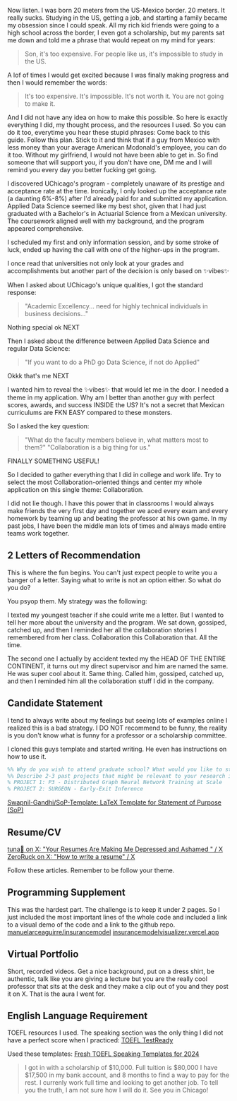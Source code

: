 Now listen. I was born 20 meters from the US-Mexico border. 20 meters. It really sucks. Studying in the US, getting a job, and starting a family became my obsession since I could speak. All my rich kid friends were going to a high school across the border, I even got a scholarship, but my parents sat me down and told me a phrase that would repeat on my mind for years:

> Son, it's too expensive. For people like us, it's impossible to study in the US.

A lof of times I would get excited because I was finally making progress and then I would remember the words:

> It's too expensive.
> It's impossible.
> It's not worth it.
> You are not going to make it.

And I did not have any idea on how to make this possible. So here is exactly everything I did, my thought process, and the resources I used. So you can do it too, everytime you hear these stupid phrases: Come back to this guide. Follow this plan. Stick to it and think that if a guy from Mexico with less money than your average American Mcdonald's employee, you can do it too. Without my girlfriend, I would not have been able to get in. So find someone that will support you, if you don't have one, DM me and I will remind you every day you better fucking get going.

I discovered UChicago's program - completely unaware of its prestige and acceptance rate at the time. Ironically, I only looked up the acceptance rate (a daunting 6%-8%) after I'd already paid for and submitted my application. Applied Data Science seemed like my best shot, given that I had just graduated with a Bachelor's in Actuarial Science from a Mexican university. The coursework aligned well with my background, and the program appeared comprehensive.

I scheduled my first and only information session, and by some stroke of luck, ended up having the call with one of the higher-ups in the program.

I once read that universities not only look at your grades and accomplishments but another part of the decision is only based on ✨vibes✨

When I asked about UChicago's unique qualities, I got the standard response:
> "Academic Excellency... need for highly technical individuals in business decisions..."

Nothing special ok NEXT
  
Then I asked about the difference between Applied Data Science and regular Data Science:
> "If you want to do a PhD go Data Science, if not do Applied" 

Okkk that's me NEXT

I wanted him to reveal the ✨vibes✨ that would let me in the door. I needed a theme in my application. Why am I better than another guy with perfect scores, awards, and success INSIDE the US? It's not a secret that Mexican curriculums are FKN EASY compared to these monsters.

So I asked the key question:
> "What do the faculty members believe in, what matters most to them?"
> "Collaboration is a big thing for us."

FINALLY SOMETHING USEFUL!

So I decided to gather everything that I did in college and work life. Try to select the most Collaboration-oriented things and center my whole application on this single theme: Collaboration.

I did not lie though. I have this power that in classrooms I would always make friends the very first day and together we aced every exam and every homework by teaming up and beating the professor at his own game. In my past jobs, I have been the middle man lots of times and always made entire teams work together. 

## 2 Letters of Recommendation
This is where the fun begins. You can't just expect people to write you a banger of a letter. Saying what to write is not an option either. So what do you do?

You psyop them.
My strategy was the following:

I texted my youngest teacher if she could write me a letter. But I wanted to tell her more about the university and the program. We sat down, gossiped, catched up, and then I reminded her all the collaboration stories I remembered from her class. Collaboration this Collaboration that. All the time. 

The second one I actually by accident texted my the HEAD OF THE ENTIRE CONTINENT, it turns out my direct supervisor and him are named the same. He was super cool about it. Same thing. Called him, gossiped, catched up, and then I reminded him all the collaboration stuff I did in the company.

## Candidate Statement
I tend to always write about my feelings but seeing lots of examples online I realized this is a bad strategy. I DO NOT recommend to be funny, the reality is you don't know what is funny for a professor or a scholarship committee.

I cloned this guys template and started writing. He even has instructions on how to use it.

```latex
%% Why do you wish to attend graduate school? What would you like to study? Keep it broad, details come-in later
%% Describe 2-3 past projects that might be relevant to your research interests. (10-12 lines per project)
% PROJECT 1: P3 - Distributed Graph Neural Network Training at Scale
% PROJECT 2: SURGEON - Early-Exit Inference
```
[Swapnil-Gandhi/SoP-Template: LaTeX Template for Statement of Purpose (SoP)](https://github.com/Swapnil-Gandhi/SoP-Template)


## Resume/CV
[tuna🍣 on X: "Your Resumes Are Making Me Depressed and Ashamed " / X](https://x.com/tunahorse21/status/1833720902904643904)
[ZeroRuck on X: "How to write a resume" / X](https://x.com/zeroruck/status/1848757562293850590)

Follow these articles. Remember to be follow your theme.

## Programming Supplement
This was the hardest part. The challenge is to keep it under 2 pages. So I just included the most important lines of the whole code and included a link to a visual demo of the code and a link to the github repo.
[manuelarceaguirre/insurancemodel](https://github.com/manuelarceaguirre/insurancemodel)
[insurancemodelvisualizer.vercel.app](https://insurancemodelvisualizer.vercel.app/)

## Virtual Portfolio
Short, recorded videos.
Get a nice background, put on a dress shirt, be authentic, talk like you are giving a lecture but you are the really cool professor that sits at the desk and they make a clip out of you and they post it on X. 
That is the aura I went for.

## English Language Requirement
TOEFL resources I used. The speaking section was the only thing I did not have a perfect score when I practiced: [TOEFL TestReady](https://www.ets.org/toefl/test-takers/ibt/prepare/toefl-testready.html)

Used these templates:
[Fresh TOEFL Speaking Templates for 2024](https://www.toeflresources.com/speaking-section/toefl-speaking-templates/)

> I got in with a scholarship of $10,000.
> Full tuition is $80,000
> I have $17,500 in my bank account, and 8 months to find a way to pay for the rest. I currenly work full time and looking to get another job. To tell you the truth, I am not sure how I will do it. 
> See you in Chicago!
